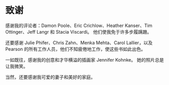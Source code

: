 # 致谢

感谢我的评论者：Damon Poole、Eric Crichlow、Heather Kanser、Tim Ottinger、Jeff Langr 和 Stacia Viscardi。 他们使我免于许多步履蹒跚。

还要感谢 Julie Phifer、Chris Zahn、Menka Mehta、Carol Lallier，以及 Pearson 的所有工作人员，他们不知疲倦地工作，使这些书如此出色。

一如既往，感谢我的创意和才华横溢的插画家 Jennifer Kohnke。 她的照片总是让我微笑。

当然，还要感谢我可爱的妻子和美好的家庭。

